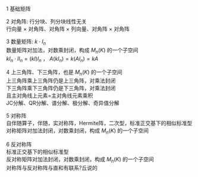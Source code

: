 1 基础矩阵  
  
2 对角阵: 行分块、列分块线性无关  
行向量 $\times$ 对角阵、对角阵 $\times$ 列向量、对角阵 $\times$ 对角阵  
  
3 数量矩阵:  $k\cdot I_n$  
数量矩阵对加法，对数乘封闭，构成 $M_n(K)$ 的一个子空间  
$kI_n\cdot lI_n=(kl)I_n$ ， $A(kI_n)=k(AI_n)=kA$  
  
4 上三角阵、下三角阵，也是 $M_n(K)$ 的一个子空间  
上三角阵乘上三角阵仍是上三角阵，对乘法封闭  
下三角阵乘下三角阵仍是下三角阵，对乘法封闭  
且主对角线上元素=主对角线元素乘积  
JC分解、QR分解、谱分解、极分解、奇异值分解  
  
5 对称阵  
自伴随算子，伴随，实对称阵，Hermite阵，二次型，标准正交基下的相似标准型  
对称矩阵对加法封闭，对数乘封闭，构成 $M_n(K)$ 的一个子空间  
  
6 反对称阵  
标准正交基下的相似标准型  
反对称矩阵对加法封闭，对数乘封闭，构成 $M_n(K)$ 的一个子空间  
对称阵与反对称阵与直和有联系?丘说的  
